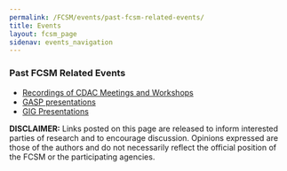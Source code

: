 ```yaml
---
permalink: /FCSM/events/past-fcsm-related-events/
title: Events
layout: fcsm_page
sidenav: events_navigation
---
```


<div class="about-content" style="">
  <h3>Past FCSM Related Events</h3>
  <ul>
    <li><a href="{{site.baseurl}}/groups/cdac">Recordings of CDAC Meetings and Workshops</a></li>
    <li><a href="{{site.baseurl}}/groups/cspos-gasp">GASP presentations</a></li>
    <li><a href="{{site.baseurl}}/groups/gig-presentations">GIG Presentations</a></li>
  </ul>
  <p><b>DISCLAIMER:</b> Links posted on this page are released to inform interested parties of research and to encourage discussion. Opinions expressed are those of the authors and do not necessarily reflect the official position of the FCSM or the participating agencies. </p>
</div>

